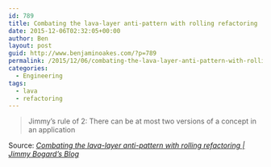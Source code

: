 ```yaml
---
id: 789
title: Combating the lava-layer anti-pattern with rolling refactoring
date: 2015-12-06T02:32:05+00:00
author: Ben
layout: post
guid: http://www.benjaminoakes.com/?p=789
permalink: /2015/12/06/combating-the-lava-layer-anti-pattern-with-rolling-refactoring/
categories:
  - Engineering
tags:
  - lava
  - refactoring
---
```

> Jimmy’s rule of 2: There can be at most two versions of a concept in an application

Source: _[Combating the lava-layer anti-pattern with rolling refactoring | Jimmy Bogard&#8217;s Blog](https://lostechies.com/jimmybogard/2015/01/15/combating-the-lava-layer-anti-pattern-with-rolling-refactoring/)_